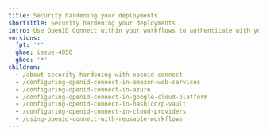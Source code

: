 ```yaml
---
title: Security hardening your deployments
shortTitle: Security hardening your deployments
intro: Use OpenID Connect within your workflows to authenticate with your cloud provider.
versions:
  fpt: '*'
  ghae: issue-4856
  ghec: '*'
children:
  - /about-security-hardening-with-openid-connect
  - /configuring-openid-connect-in-amazon-web-services
  - /configuring-openid-connect-in-azure
  - /configuring-openid-connect-in-google-cloud-platform
  - /configuring-openid-connect-in-hashicorp-vault
  - /configuring-openid-connect-in-cloud-providers
  - /using-openid-connect-with-reusable-workflows
---
```


